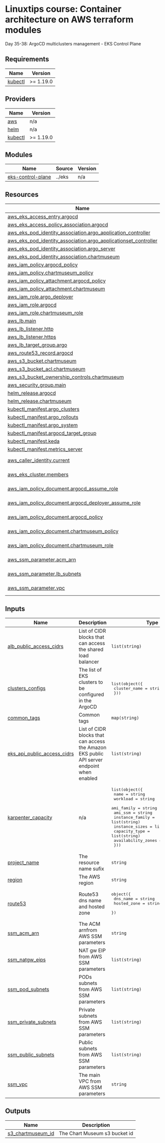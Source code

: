 <!-- BEGIN_TF_DOCS -->
# Linuxtips course: Container architecture on AWS terraform modules

Day 35-38: ArgoCD multiclusters management - EKS Control Plane

## Requirements

| Name | Version |
|------|---------|
| <a name="requirement_kubectl"></a> [kubectl](#requirement\_kubectl) | >= 1.19.0 |

## Providers

| Name | Version |
|------|---------|
| <a name="provider_aws"></a> [aws](#provider\_aws) | n/a |
| <a name="provider_helm"></a> [helm](#provider\_helm) | n/a |
| <a name="provider_kubectl"></a> [kubectl](#provider\_kubectl) | >= 1.19.0 |

## Modules

| Name | Source | Version |
|------|--------|---------|
| <a name="module_eks-control-plane"></a> [eks-control-plane](#module\_eks-control-plane) | ../eks | n/a |

## Resources

| Name | Type |
|------|------|
| [aws_eks_access_entry.argocd](https://registry.terraform.io/providers/hashicorp/aws/latest/docs/resources/eks_access_entry) | resource |
| [aws_eks_access_policy_association.argocd](https://registry.terraform.io/providers/hashicorp/aws/latest/docs/resources/eks_access_policy_association) | resource |
| [aws_eks_pod_identity_association.argo_application_controller](https://registry.terraform.io/providers/hashicorp/aws/latest/docs/resources/eks_pod_identity_association) | resource |
| [aws_eks_pod_identity_association.argo_applicationset_controller](https://registry.terraform.io/providers/hashicorp/aws/latest/docs/resources/eks_pod_identity_association) | resource |
| [aws_eks_pod_identity_association.argo_server](https://registry.terraform.io/providers/hashicorp/aws/latest/docs/resources/eks_pod_identity_association) | resource |
| [aws_eks_pod_identity_association.chartmuseum](https://registry.terraform.io/providers/hashicorp/aws/latest/docs/resources/eks_pod_identity_association) | resource |
| [aws_iam_policy.argocd_policy](https://registry.terraform.io/providers/hashicorp/aws/latest/docs/resources/iam_policy) | resource |
| [aws_iam_policy.chartmuseum_policy](https://registry.terraform.io/providers/hashicorp/aws/latest/docs/resources/iam_policy) | resource |
| [aws_iam_policy_attachment.argocd_policy](https://registry.terraform.io/providers/hashicorp/aws/latest/docs/resources/iam_policy_attachment) | resource |
| [aws_iam_policy_attachment.chartmuseum](https://registry.terraform.io/providers/hashicorp/aws/latest/docs/resources/iam_policy_attachment) | resource |
| [aws_iam_role.argo_deployer](https://registry.terraform.io/providers/hashicorp/aws/latest/docs/resources/iam_role) | resource |
| [aws_iam_role.argocd](https://registry.terraform.io/providers/hashicorp/aws/latest/docs/resources/iam_role) | resource |
| [aws_iam_role.chartmuseum_role](https://registry.terraform.io/providers/hashicorp/aws/latest/docs/resources/iam_role) | resource |
| [aws_lb.main](https://registry.terraform.io/providers/hashicorp/aws/latest/docs/resources/lb) | resource |
| [aws_lb_listener.http](https://registry.terraform.io/providers/hashicorp/aws/latest/docs/resources/lb_listener) | resource |
| [aws_lb_listener.https](https://registry.terraform.io/providers/hashicorp/aws/latest/docs/resources/lb_listener) | resource |
| [aws_lb_target_group.argo](https://registry.terraform.io/providers/hashicorp/aws/latest/docs/resources/lb_target_group) | resource |
| [aws_route53_record.argocd](https://registry.terraform.io/providers/hashicorp/aws/latest/docs/resources/route53_record) | resource |
| [aws_s3_bucket.chartmuseum](https://registry.terraform.io/providers/hashicorp/aws/latest/docs/resources/s3_bucket) | resource |
| [aws_s3_bucket_acl.chartmuseum](https://registry.terraform.io/providers/hashicorp/aws/latest/docs/resources/s3_bucket_acl) | resource |
| [aws_s3_bucket_ownership_controls.chartmuseum](https://registry.terraform.io/providers/hashicorp/aws/latest/docs/resources/s3_bucket_ownership_controls) | resource |
| [aws_security_group.main](https://registry.terraform.io/providers/hashicorp/aws/latest/docs/resources/security_group) | resource |
| [helm_release.argocd](https://registry.terraform.io/providers/hashicorp/helm/latest/docs/resources/release) | resource |
| [helm_release.chartmuseum](https://registry.terraform.io/providers/hashicorp/helm/latest/docs/resources/release) | resource |
| [kubectl_manifest.argo_clusters](https://registry.terraform.io/providers/gavinbunney/kubectl/latest/docs/resources/manifest) | resource |
| [kubectl_manifest.argo_rollouts](https://registry.terraform.io/providers/gavinbunney/kubectl/latest/docs/resources/manifest) | resource |
| [kubectl_manifest.argo_system](https://registry.terraform.io/providers/gavinbunney/kubectl/latest/docs/resources/manifest) | resource |
| [kubectl_manifest.argocd_target_group](https://registry.terraform.io/providers/gavinbunney/kubectl/latest/docs/resources/manifest) | resource |
| [kubectl_manifest.keda](https://registry.terraform.io/providers/gavinbunney/kubectl/latest/docs/resources/manifest) | resource |
| [kubectl_manifest.metrics_server](https://registry.terraform.io/providers/gavinbunney/kubectl/latest/docs/resources/manifest) | resource |
| [aws_caller_identity.current](https://registry.terraform.io/providers/hashicorp/aws/latest/docs/data-sources/caller_identity) | data source |
| [aws_eks_cluster.members](https://registry.terraform.io/providers/hashicorp/aws/latest/docs/data-sources/eks_cluster) | data source |
| [aws_iam_policy_document.argocd_assume_role](https://registry.terraform.io/providers/hashicorp/aws/latest/docs/data-sources/iam_policy_document) | data source |
| [aws_iam_policy_document.argocd_deployer_assume_role](https://registry.terraform.io/providers/hashicorp/aws/latest/docs/data-sources/iam_policy_document) | data source |
| [aws_iam_policy_document.argocd_policy](https://registry.terraform.io/providers/hashicorp/aws/latest/docs/data-sources/iam_policy_document) | data source |
| [aws_iam_policy_document.chartmuseum_policy](https://registry.terraform.io/providers/hashicorp/aws/latest/docs/data-sources/iam_policy_document) | data source |
| [aws_iam_policy_document.chartmuseum_role](https://registry.terraform.io/providers/hashicorp/aws/latest/docs/data-sources/iam_policy_document) | data source |
| [aws_ssm_parameter.acm_arn](https://registry.terraform.io/providers/hashicorp/aws/latest/docs/data-sources/ssm_parameter) | data source |
| [aws_ssm_parameter.lb_subnets](https://registry.terraform.io/providers/hashicorp/aws/latest/docs/data-sources/ssm_parameter) | data source |
| [aws_ssm_parameter.vpc](https://registry.terraform.io/providers/hashicorp/aws/latest/docs/data-sources/ssm_parameter) | data source |

## Inputs

| Name | Description | Type | Default | Required |
|------|-------------|------|---------|:--------:|
| <a name="input_alb_public_access_cidrs"></a> [alb\_public\_access\_cidrs](#input\_alb\_public\_access\_cidrs) | List of CIDR blocks that can access the shared load balancer | `list(string)` | <pre>[<br/>  "0.0.0.0/0"<br/>]</pre> | no |
| <a name="input_clusters_configs"></a> [clusters\_configs](#input\_clusters\_configs) | The list of EKS clusters to be configured in the ArgoCD | <pre>list(object({<br/>    cluster_name = string<br/>  }))</pre> | n/a | yes |
| <a name="input_common_tags"></a> [common\_tags](#input\_common\_tags) | Common tags | `map(string)` | n/a | yes |
| <a name="input_eks_api_public_access_cidrs"></a> [eks\_api\_public\_access\_cidrs](#input\_eks\_api\_public\_access\_cidrs) | List of CIDR blocks that can access the Amazon EKS public API server endpoint when enabled | `list(string)` | <pre>[<br/>  "0.0.0.0/0"<br/>]</pre> | no |
| <a name="input_karpenter_capacity"></a> [karpenter\_capacity](#input\_karpenter\_capacity) | n/a | <pre>list(object({<br/>    name               = string<br/>    workload           = string<br/>    ami_family         = string<br/>    ami_ssm            = string<br/>    instance_family    = list(string)<br/>    instance_sizes     = list(string)<br/>    capacity_type      = list(string)<br/>    availability_zones = list(string)<br/>  }))</pre> | n/a | yes |
| <a name="input_project_name"></a> [project\_name](#input\_project\_name) | The resource name sufix | `string` | n/a | yes |
| <a name="input_region"></a> [region](#input\_region) | The AWS region | `string` | n/a | yes |
| <a name="input_route53"></a> [route53](#input\_route53) | Route53 dns name and hosted zone | <pre>object({<br/>    dns_name    = string<br/>    hosted_zone = string<br/>  })</pre> | n/a | yes |
| <a name="input_ssm_acm_arn"></a> [ssm\_acm\_arn](#input\_ssm\_acm\_arn) | The ACM arnfrom AWS SSM parameters | `string` | n/a | yes |
| <a name="input_ssm_natgw_eips"></a> [ssm\_natgw\_eips](#input\_ssm\_natgw\_eips) | NAT gw EIP from AWS SSM parameters | `list(string)` | n/a | yes |
| <a name="input_ssm_pod_subnets"></a> [ssm\_pod\_subnets](#input\_ssm\_pod\_subnets) | PODs subnets from AWS SSM parameters | `list(string)` | n/a | yes |
| <a name="input_ssm_private_subnets"></a> [ssm\_private\_subnets](#input\_ssm\_private\_subnets) | Private subnets from AWS SSM parameters | `list(string)` | n/a | yes |
| <a name="input_ssm_public_subnets"></a> [ssm\_public\_subnets](#input\_ssm\_public\_subnets) | Public subnets from AWS SSM parameters | `list(string)` | n/a | yes |
| <a name="input_ssm_vpc"></a> [ssm\_vpc](#input\_ssm\_vpc) | The main VPC from AWS SSM parameters | `string` | n/a | yes |

## Outputs

| Name | Description |
|------|-------------|
| <a name="output_s3_chartmuseum_id"></a> [s3\_chartmuseum\_id](#output\_s3\_chartmuseum\_id) | The Chart Museum s3 bucket id |
<!-- END_TF_DOCS -->